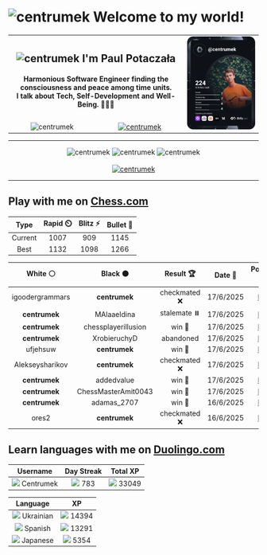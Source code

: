 <h1>
  <img
    src="https://emojis.slackmojis.com/emojis/images/1531849430/4246/blob-sunglasses.gif"
    width="30"
    alt="centrumek"
  />
  Welcome to my world!
</h1>

<table>
  <tbody>
    <tr>
      <td align="center" width="70%" colspan="2">
        <h2>
          <img
            src="https://raw.githubusercontent.com/MartinHeinz/MartinHeinz/master/wave.gif"
            width="30px"
            alt="centrumek"
          />
          I'm Paul Potaczała
        </h2>
        <h4>
          Harmonious Software Engineer finding the consciousness and peace among time units.
          <br/>
          I talk about Tech, Self-Development and Well-Being. 🌿🧘🚀
        </h4>
      </td>
      <td width="30%" rowspan="2">
        <a href="https://app.daily.dev/centrumek">
          <img
            src="./devcard.svg"
            alt="centrumek"
          />
        </a>
      </td>
    </tr>
    <tr align="center">
      <td>
        <img
          src="https://komarev.com/ghpvc/?username=centrumek&label=visitors&color=0e75b6&style=flat"
          alt="centrumek"
        >
      </td>
      <td>
        <a href="https://stackoverflow.com/users/14496012/centrumek">
          <img
            src="https://stackoverflow.com/users/flair/14496012.png?theme=dark"
            alt="centrumek"
          >
        </a>
      </td>
    </tr>
  </tbody>
</table>

---
<div align="center">
  <img 
    src="https://github-readme-stats.vercel.app/api?username=centrumek&show_icons=true&count_private=true&theme=dark&hide_border=true&hide=issues,contribs&bg_color=00000000"
    alt="centrumek"
  />
  <img
    src="https://github-readme-stats.vercel.app/api/top-langs/?username=centrumek&layout=compact&hide_border=true&theme=dark&bg_color=00000000&langs_count=6&exclude_repo=air-statistic-app"
    alt="centrumek"
  />
  <img 
    src="https://github-readme-streak-stats.herokuapp.com?user=centrumek&theme=dark&hide_border=true&background=FFFFFF00"
    alt="centrumek"
  />
  <br/>
  <br/>
  <a href="https://www.buymeacoffee.com/centrumek">
    <img
      src="https://cdn.buymeacoffee.com/buttons/v2/default-orange.png"
      height="50"
      width="210"
      alt="centrumek"
    />
  </a>
</div>

---

## Play with me on [Chess.com](https://www.chess.com/member/centrumek)

<div align="center">
<!--START_SECTION:chessStats-->
<!-- Automatically generated with https://github.com/Balastrong/chess-stats-action -->

| Type | Rapid ⏲️ | Blitz ⚡ | Bullet 🔫 |
|:---:|:---:|:---:|:---:|
| Current | 1007 | 909 | 1145 |
| Best | 1132 | 1098 | 1266 |

| White ⚪ | Black ⚫ | Result 🏆 | Date 📅 | Position 🗺️ | Type 🕕 |
|:---:|:---:|:---:|:---:|:---:|:---:|
| igoodergrammars | **centrumek** | checkmated ❌ | 17/6/2025 | <a href="http://www.ee.unb.ca/cgi-bin/tervo/fen.pl?select=3r3r/6Q1/4bk2/p4p2/1p5p/1Pq1P2P/P2R1P2/4K1R1 b - - 0 31">Link</a> | Blitz |
| **centrumek** | MAlaaeldina | stalemate ⏸️ | 17/6/2025 | <a href="http://www.ee.unb.ca/cgi-bin/tervo/fen.pl?select=8/6k1/1p4r1/7K/7P/8/8/8 w - - 1 46">Link</a> | Blitz |
| **centrumek** | chessplayerillusion | win 🥇 | 17/6/2025 | <a href="http://www.ee.unb.ca/cgi-bin/tervo/fen.pl?select=3k2Q1/7Q/8/8/8/4P3/6K1/4r3 b - - 0 46">Link</a> | Blitz |
| **centrumek** | XrobieruchyD | abandoned  | 17/6/2025 | <a href="http://www.ee.unb.ca/cgi-bin/tervo/fen.pl?select=1k1r3r/pp5p/1p1bp1p1/1q3p2/3PpP1P/2R1P1K1/3B2P1/8 w - - 0 26">Link</a> | Blitz |
| ufjehsuw | **centrumek** | win 🥇 | 17/6/2025 | <a href="http://www.ee.unb.ca/cgi-bin/tervo/fen.pl?select=r2qkb1r/ppp2ppp/3p1n2/4n3/4P3/2N2Q2/PPPP1PPP/R1B1K2R b KQkq - 2 8">Link</a> | Blitz |
| Alekseysharikov | **centrumek** | checkmated ❌ | 17/6/2025 | <a href="http://www.ee.unb.ca/cgi-bin/tervo/fen.pl?select=k1R5/8/1K1N4/8/8/8/8/8 b - - 44 84">Link</a> | Blitz |
| **centrumek** | addedvalue | win 🥇 | 17/6/2025 | <a href="http://www.ee.unb.ca/cgi-bin/tervo/fen.pl?select=8/3nbk2/5p2/1P6/Q2P4/P7/8/1K6 b - - 0 45">Link</a> | Blitz |
| **centrumek** | ChessMasterAmit0043 | win 🥇 | 17/6/2025 | <a href="http://www.ee.unb.ca/cgi-bin/tervo/fen.pl?select=3r2k1/3r1pQ1/6p1/p6N/P2p3p/1P6/5P1P/4R1K1 b - - 5 38">Link</a> | Blitz |
| **centrumek** | adamas_2707 | win 🥇 | 16/6/2025 | <a href="http://www.ee.unb.ca/cgi-bin/tervo/fen.pl?select=8/8/2p5/3p4/1P4k1/2P1Bp2/5K2/8 b - - 1 45">Link</a> | Blitz |
| ores2 | **centrumek** | checkmated ❌ | 16/6/2025 | <a href="http://www.ee.unb.ca/cgi-bin/tervo/fen.pl?select=Q3k3/4P3/4K3/7p/7P/2p5/p1P5/8 b - - 0 50">Link</a> | Blitz |

<!--END_SECTION:chessStats-->
</div>

## Learn languages with me on [Duolingo.com](https://www.duolingo.com/profile/Centrumek)

<div align="center">
<!--START_SECTION:duolingoStats-->
<!-- Automatically generated with https://github.com/centrumek/duolingo-readme-stats-->

| Username | Day Streak | Total XP |
|:---:|:---:|:---:|
| <img src="https://raw.githubusercontent.com/centrumek/duolingo-readme-stats/main/assets/duolingo.png" height="12"> Centrumek | <img src="https://raw.githubusercontent.com/centrumek/duolingo-readme-stats/main/assets/streakinactive.svg" height="12"> 783 | <img src="https://raw.githubusercontent.com/centrumek/duolingo-readme-stats/main/assets/xp.svg" height="12"> 33049 | <img src="https://raw.githubusercontent.com/centrumek/duolingo-readme-stats/main/assets/xp.svg" height="12"> 0 |

| Language | XP |
|:---:|:---:|
| <img src="https://raw.githubusercontent.com/centrumek/duolingo-readme-stats/main/assets/langs/ukrainian.svg" height="12"> Ukrainian | <img src="https://raw.githubusercontent.com/centrumek/duolingo-readme-stats/main/assets/xp.svg" height="12"> 14394 |
| <img src="https://raw.githubusercontent.com/centrumek/duolingo-readme-stats/main/assets/langs/spanish.svg" height="12"> Spanish | <img src="https://raw.githubusercontent.com/centrumek/duolingo-readme-stats/main/assets/xp.svg" height="12"> 13291 |
| <img src="https://raw.githubusercontent.com/centrumek/duolingo-readme-stats/main/assets/langs/japanese.svg" height="12"> Japanese | <img src="https://raw.githubusercontent.com/centrumek/duolingo-readme-stats/main/assets/xp.svg" height="12"> 5354 |

<!--END_SECTION:duolingoStats-->
</div>
<!--
**centrumek/centrumek** is a ✨ _special_ ✨ repository because its `README.md` (this file) appears on your GitHub profile.

Here are some ideas to get you started:

- 🔭 I’m currently working on ...
- 🌱 I’m currently learning ...
- 👯 I’m looking to collaborate on ...
- 🤔 I’m looking for help with ...
- 💬 Ask me about ...
- 📫 How to reach me: ...
- 😄 Pronouns: ...
- ⚡ Fun fact: ...
-->

